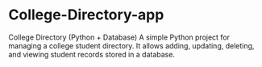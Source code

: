 # College-Directory-app
College Directory (Python + Database) A simple Python project for managing a college student directory. It allows adding, updating, deleting, and viewing student records stored in a database.

